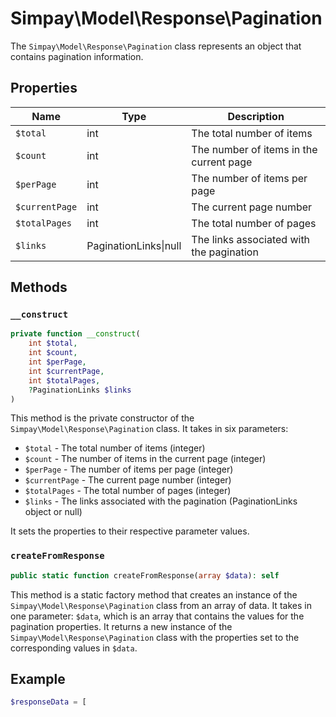 # Simpay\Model\Response\Pagination

The `Simpay\Model\Response\Pagination` class represents an object that contains pagination information.

## Properties

| Name | Type | Description |
|------|------|-------------|
| `$total` | int | The total number of items |
| `$count` | int | The number of items in the current page |
| `$perPage` | int | The number of items per page |
| `$currentPage` | int | The current page number |
| `$totalPages` | int | The total number of pages |
| `$links` | PaginationLinks&#124;null | The links associated with the pagination |

## Methods

### `__construct`

```php
private function __construct(
    int $total,
    int $count,
    int $perPage,
    int $currentPage,
    int $totalPages,
    ?PaginationLinks $links
)
```

This method is the private constructor of the `Simpay\Model\Response\Pagination` class. It takes in six parameters:

* `$total` - The total number of items (integer)
* `$count` - The number of items in the current page (integer)
* `$perPage` - The number of items per page (integer)
* `$currentPage` - The current page number (integer)
* `$totalPages` - The total number of pages (integer)
* `$links` - The links associated with the pagination (PaginationLinks object or null)

It sets the properties to their respective parameter values.

### `createFromResponse`

```php
public static function createFromResponse(array $data): self
```

This method is a static factory method that creates an instance of the `Simpay\Model\Response\Pagination` class from an array of data. It takes in one parameter: `$data`, which is an array that contains the values for the pagination properties. It returns a new instance of the `Simpay\Model\Response\Pagination` class with the properties set to the corresponding values in `$data`.

## Example

```php
$responseData = [
